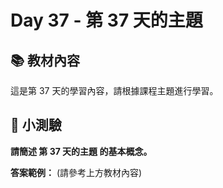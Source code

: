 # Day 37 - 第 37 天的主題

## 📚 教材內容

這是第 37 天的學習內容，請根據課程主題進行學習。

## 📝 小測驗

**請簡述 第 37 天的主題 的基本概念。**

**答案範例：** (請參考上方教材內容)
